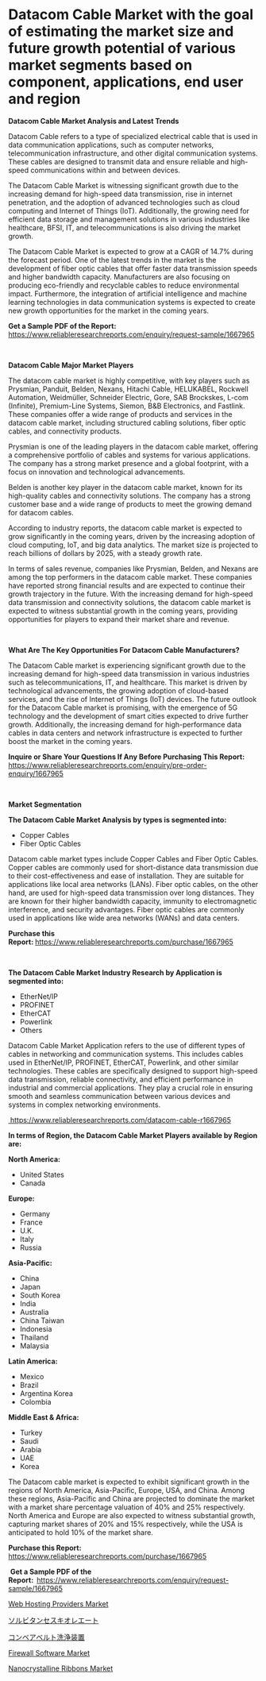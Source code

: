 <p><h1>Datacom Cable Market with the goal of estimating the market size and future growth potential of various market segments based on component, applications, end user and region</h1></p><p><strong>Datacom Cable Market Analysis and Latest Trends</strong></p>
<p><p>Datacom Cable refers to a type of specialized electrical cable that is used in data communication applications, such as computer networks, telecommunication infrastructure, and other digital communication systems. These cables are designed to transmit data and ensure reliable and high-speed communications within and between devices.</p><p>The Datacom Cable Market is witnessing significant growth due to the increasing demand for high-speed data transmission, rise in internet penetration, and the adoption of advanced technologies such as cloud computing and Internet of Things (IoT). Additionally, the growing need for efficient data storage and management solutions in various industries like healthcare, BFSI, IT, and telecommunications is also driving the market growth.</p><p>The Datacom Cable Market is expected to grow at a CAGR of 14.7% during the forecast period. One of the latest trends in the market is the development of fiber optic cables that offer faster data transmission speeds and higher bandwidth capacity. Manufacturers are also focusing on producing eco-friendly and recyclable cables to reduce environmental impact. Furthermore, the integration of artificial intelligence and machine learning technologies in data communication systems is expected to create new growth opportunities for the market in the coming years.</p></p>
<p><strong>Get a Sample PDF of the Report:&nbsp;</strong> <a href="https://www.reliableresearchreports.com/enquiry/request-sample/1667965">https://www.reliableresearchreports.com/enquiry/request-sample/1667965</a></p>
<p>&nbsp;</p>
<p><strong>Datacom Cable Major Market Players</strong></p>
<p><p>The datacom cable market is highly competitive, with key players such as Prysmian, Panduit, Belden, Nexans, Hitachi Cable, HELUKABEL, Rockwell Automation, Weidmüller, Schneider Electric, Gore, SAB Brockskes, L-com (Infinite), Premium-Line Systems, Siemon, B&B Electronics, and Fastlink. These companies offer a wide range of products and services in the datacom cable market, including structured cabling solutions, fiber optic cables, and connectivity products.</p><p>Prysmian is one of the leading players in the datacom cable market, offering a comprehensive portfolio of cables and systems for various applications. The company has a strong market presence and a global footprint, with a focus on innovation and technological advancements.</p><p>Belden is another key player in the datacom cable market, known for its high-quality cables and connectivity solutions. The company has a strong customer base and a wide range of products to meet the growing demand for datacom cables.</p><p>According to industry reports, the datacom cable market is expected to grow significantly in the coming years, driven by the increasing adoption of cloud computing, IoT, and big data analytics. The market size is projected to reach billions of dollars by 2025, with a steady growth rate.</p><p>In terms of sales revenue, companies like Prysmian, Belden, and Nexans are among the top performers in the datacom cable market. These companies have reported strong financial results and are expected to continue their growth trajectory in the future. With the increasing demand for high-speed data transmission and connectivity solutions, the datacom cable market is expected to witness substantial growth in the coming years, providing opportunities for players to expand their market share and revenue.</p></p>
<p>&nbsp;</p>
<p><strong>What Are The Key Opportunities For Datacom Cable Manufacturers?</strong></p>
<p><p>The Datacom Cable market is experiencing significant growth due to the increasing demand for high-speed data transmission in various industries such as telecommunications, IT, and healthcare. This market is driven by technological advancements, the growing adoption of cloud-based services, and the rise of Internet of Things (IoT) devices. The future outlook for the Datacom Cable market is promising, with the emergence of 5G technology and the development of smart cities expected to drive further growth. Additionally, the increasing demand for high-performance data cables in data centers and network infrastructure is expected to further boost the market in the coming years.</p></p>
<p><strong>Inquire or Share Your Questions If Any Before Purchasing This Report:</strong> <a href="https://www.reliableresearchreports.com/enquiry/pre-order-enquiry/1667965">https://www.reliableresearchreports.com/enquiry/pre-order-enquiry/1667965</a></p>
<p>&nbsp;</p>
<p><strong>Market Segmentation</strong></p>
<p><strong>The Datacom Cable Market Analysis by types is segmented into:</strong></p>
<p><ul><li>Copper Cables</li><li>Fiber Optic Cables</li></ul></p>
<p><p>Datacom cable market types include Copper Cables and Fiber Optic Cables. Copper cables are commonly used for short-distance data transmission due to their cost-effectiveness and ease of installation. They are suitable for applications like local area networks (LANs). Fiber optic cables, on the other hand, are used for high-speed data transmission over long distances. They are known for their higher bandwidth capacity, immunity to electromagnetic interference, and security advantages. Fiber optic cables are commonly used in applications like wide area networks (WANs) and data centers.</p></p>
<p><strong>Purchase this Report:&nbsp;</strong><a href="https://www.reliableresearchreports.com/purchase/1667965">https://www.reliableresearchreports.com/purchase/1667965</a></p>
<p>&nbsp;</p>
<p><strong>The Datacom Cable Market Industry Research by Application is segmented into:</strong></p>
<p><ul><li>EtherNet/IP</li><li>PROFINET</li><li>EtherCAT</li><li>Powerlink</li><li>Others</li></ul></p>
<p><p>Datacom Cable Market Application refers to the use of different types of cables in networking and communication systems. This includes cables used in EtherNet/IP, PROFINET, EtherCAT, Powerlink, and other similar technologies. These cables are specifically designed to support high-speed data transmission, reliable connectivity, and efficient performance in industrial and commercial applications. They play a crucial role in ensuring smooth and seamless communication between various devices and systems in complex networking environments.</p></p>
<p><a href="https://www.reliableresearchreports.com/datacom-cable-r1667965">&nbsp;https://www.reliableresearchreports.com/datacom-cable-r1667965</a></p>
<p><strong>In terms of Region, the Datacom Cable Market Players available by Region are:</strong></p>
<p>
    <p> <strong> North America: </strong>
        <ul>
            <li>United States</li>
            <li>Canada</li>
        </ul>
        </p> 
    <p> <strong> Europe: </strong>
        <ul>
            <li>Germany</li>
            <li>France</li>
            <li>U.K.</li>
            <li>Italy</li>
            <li>Russia</li>
        </ul>
        </p> 
    <p> <strong> Asia-Pacific: </strong>
        <ul>
            <li>China</li>
            <li>Japan</li>
            <li>South Korea</li>
            <li>India</li>
            <li>Australia</li>
            <li>China Taiwan</li>
            <li>Indonesia</li>
            <li>Thailand</li>
            <li>Malaysia</li>
        </ul>
        </p> 
    <p> <strong> Latin America: </strong>
        <ul>
            <li>Mexico</li>
            <li>Brazil</li>
            <li>Argentina Korea</li>
            <li>Colombia</li>
        </ul>
        </p> 
    <p> <strong> Middle East & Africa: </strong>
        <ul>
            <li>Turkey</li>
            <li>Saudi</li>
            <li>Arabia</li>
            <li>UAE</li>
            <li>Korea</li>
        </ul>
    </p>
    </p>
<p><p>The Datacom cable market is expected to exhibit significant growth in the regions of North America, Asia-Pacific, Europe, USA, and China. Among these regions, Asia-Pacific and China are projected to dominate the market with a market share percentage valuation of 40% and 25% respectively. North America and Europe are also expected to witness substantial growth, capturing market shares of 20% and 15% respectively, while the USA is anticipated to hold 10% of the market share.</p></p>
<p><strong>Purchase this Report: </strong><a href="https://www.reliableresearchreports.com/purchase/1667965">https://www.reliableresearchreports.com/purchase/1667965</a></p>
<p>&nbsp;<strong>Get a Sample PDF of the Report:&nbsp;&nbsp;</strong><a href="https://www.reliableresearchreports.com/enquiry/request-sample/1667965">https://www.reliableresearchreports.com/enquiry/request-sample/1667965</a></p>
<p><strong></strong></p>
<p><p><a href="https://www.linkedin.com/pulse/web-hosting-providers-market-exploring-share-trends-future-growth-yvq9e">Web Hosting Providers Market</a></p><p><a href="https://github.com/mcbeesbxa270/Market-Research-Report-List-2/blob/main/739454653462.md">ソルビタンセスキオレエート</a></p><p><a href="https://github.com/EmoryYundt1935/Market-Research-Report-List-1/blob/main/184197453463.md">コンベアベルト洗浄装置</a></p><p><a href="https://www.linkedin.com/pulse/firewall-software-market-trends-analysis-forecasted-period-2024-2031-r0uhf">Firewall Software Market</a></p><p><a href="https://github.com/mahnoor2003/Market-Research-Report-List-4/blob/main/nanocrystalline-ribbons-market.md">Nanocrystalline Ribbons Market</a></p></p>